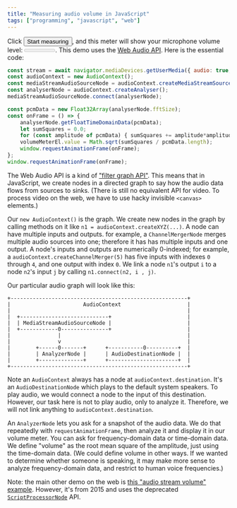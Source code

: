 ```yaml
---
title: "Measuring audio volume in JavaScript"
tags: ["programming", "javascript", "web"]
---
```


Click <button id="startButton">Start measuring</button>,
and this meter will show your microphone volume level:
<meter id="volumeMeter" high="0.25" max="1" value="0"></meter>.
This demo uses the [Web Audio API](https://developer.mozilla.org/en-US/docs/Web/API/Web_Audio_API).
Here is the essential code:

```js
const stream = await navigator.mediaDevices.getUserMedia({ audio: true, video: false });
const audioContext = new AudioContext();
const mediaStreamAudioSourceNode = audioContext.createMediaStreamSource(stream);
const analyserNode = audioContext.createAnalyser();
mediaStreamAudioSourceNode.connect(analyserNode);

const pcmData = new Float32Array(analyserNode.fftSize);
const onFrame = () => {
    analyserNode.getFloatTimeDomainData(pcmData);
    let sumSquares = 0.0;
    for (const amplitude of pcmData) { sumSquares += amplitude*amplitude; }
    volumeMeterEl.value = Math.sqrt(sumSquares / pcmData.length);
    window.requestAnimationFrame(onFrame);
};
window.requestAnimationFrame(onFrame);
```

The Web Audio API is a kind of ["filter graph API"](https://en.wikipedia.org/wiki/Filter_graph).
This means that in JavaScript, 
we create nodes in a directed graph to say how the audio data flows
from sources to sinks.
(There is still no equivalent API for video.
To process video on the web,
we have to use hacky invisible `<canvas>` elements.)

Our `new AudioContext()` is the graph.
We create new nodes in the graph by calling methods on it like `n1 = audioContext.createXYZ(...)`.
A node can have multiple inputs and outputs.
for example, a `ChannelMergerNode` merges multiple audio sources into one;
therefore it has has multiple inputs and one output.
A node's inputs and outputs are numerically 0-indexed;
for example, a `audioContext.createChannelMerger(5)` has five inputs with indexes `0` through `4`,
and one output with index `0`.
We link a node `n1`'s output `i` to a node `n2`'s input `j` by calling `n1.connect(n2, i , j)`.

Our particular audio graph will look like this:

```
+--------------------------------------------------------+
|                       AudioContext                     |
|                                                        |
|  +----------------------------+                        |
|  | MediaStreamAudioSourceNode |                        |
|  +------------0---------------+                        |
|               |                                        |
|               v                                        |
|        +------0-------+      +-----------0----------+  |
|        | AnalyzerNode |      | AudioDestinationNode |  |
|        +--------------+      +----------------------+  |
+--------------------------------------------------------+
```

Note an `AudioContext` always has a node at `audioContext.destination`.
It's an `AudioDestinationNode` which plays to the default system speakers.
To play audio, we would connect a node to the input of this destination.
However, our task here is not to play audio, only to analyze it.
Therefore, we will not link anything to `audioContext.destination`.

An `AnalyzerNode` lets you ask for a snapshot of the audio data.
We do that repeatedly with `requestAnimationFrame`, then analyze it and display it in our volume meter.
You can ask for frequency-domain data or time-domain data.
We define "volume" as the root mean square of the amplitude,
just using the time-domain data.
(We could define volume in other ways.
If we wanted to determine whether someone is speaking,
it may make more sense to analyze frequency-domain data,
and restrict to human voice frequencies.)

Note: the main other demo on the web is [this "audio stream volume" example](https://webrtc.github.io/samples/src/content/getusermedia/volume/).
However, it's from 2015 and uses the deprecated [`ScriptProcessorNode`](https://developer.mozilla.org/en-US/docs/Web/API/ScriptProcessorNode) API.

<script>
    const volumeMeterEl = document.getElementById('volumeMeter');
    const startButtonEl = document.getElementById('startButton');
    startButtonEl.onclick = async () => {
        startButtonEl.disabled = true;
        const stream = await navigator.mediaDevices.getUserMedia({ audio: true, video: false });
        const audioContext = new AudioContext();
        const mediaStreamAudioSourceNode = audioContext.createMediaStreamSource(stream);
        const analyserNode = audioContext.createAnalyser();
        mediaStreamAudioSourceNode.connect(analyserNode);

        const pcmData = new Float32Array(analyserNode.fftSize);
        const onFrame = () => {
            analyserNode.getFloatTimeDomainData(pcmData);
            let sumSquares = 0.0;
            for (const amplitude of pcmData) { sumSquares += amplitude*amplitude; }
            volumeMeterEl.value = Math.sqrt(sumSquares / pcmData.length);
            window.requestAnimationFrame(onFrame);
        };
        window.requestAnimationFrame(onFrame);
    };
</script>